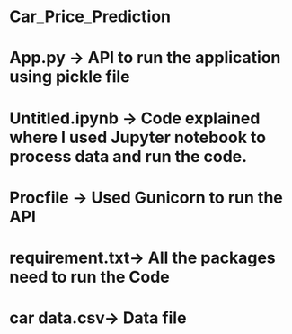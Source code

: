 # Car_Price_Prediction
# App.py -> API to run the application using pickle file
# Untitled.ipynb -> Code explained where I used Jupyter notebook to process data and run the code.
# Procfile -> Used Gunicorn to run the API
# requirement.txt-> All the packages need to run the Code
# car data.csv-> Data file


